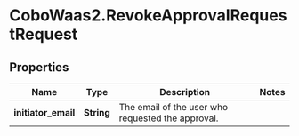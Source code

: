 # CoboWaas2.RevokeApprovalRequestRequest

## Properties

Name | Type | Description | Notes
------------ | ------------- | ------------- | -------------
**initiator_email** | **String** | The email of the user who requested the approval. | 


